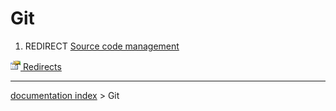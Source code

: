 # Git
1.  REDIRECT [Source code management](Source_code_management.md)

[<img src="images/Property.png" style="width:16px"> Redirects](Category_Redirects.md)

---
[documentation index](../README.md) > Git
